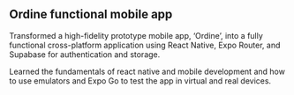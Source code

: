 ## Ordine functional mobile app

Transformed a high-fidelity prototype mobile app, ‘Ordine’, into a fully 
functional cross-platform application using React Native, Expo Router, and 
Supabase for authentication and storage.

Learned the fundamentals of react native and mobile development and how to use emulators and Expo Go to test the app in virtual and real devices.
